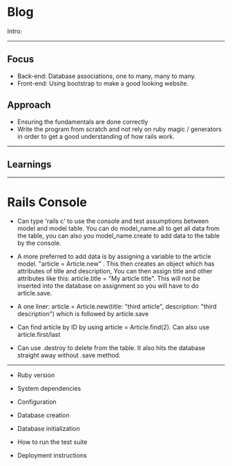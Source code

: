 # Blog

Intro:

---

## Focus

- Back-end: Database associations, one to many, many to many.
- Front-end: Using bootstrap to make a good looking website.

## Approach

- Ensuring the fundamentals are done correctly
- Write the program from scratch and not rely on ruby magic / generators in order to get a good understanding of how rails work.

---

## Learnings

---

# Rails Console

- Can type 'rails c' to use the console and test assumptions between model and model table. You can do model_name.all to get all data from the table, you can also you model_name.create to add data to the table by the console.

- A more preferred to add data is by assigning a variable to the article model. "article = Article.new" . This then creates an object which has attributes of title and description, You can then assign title and other attributes like this: article.title = "My article title". This will not be inserted into the database on assignment so you will have to do article.save.

- A one liner: article = Article.new(title: "third article", description: "third description") which is followed by article.save

- Can find article by ID by using article = Article.find(2). Can also use article.first/last

- Can use .destroy to delete from the table. It also hits the database straight away without .save method.

---

- Ruby version

- System dependencies

- Configuration

- Database creation

- Database initialization

- How to run the test suite

- Deployment instructions
